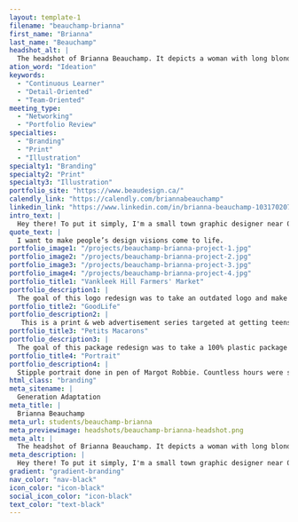 ```yaml
---
layout: template-1
filename: "beauchamp-brianna" 
first_name: "Brianna"
last_name: "Beauchamp"
headshot_alt: |
  The headshot of Brianna Beauchamp. It depicts a woman with long blonde hair and glasses smiling brightly at the camera.
ation_word: "Ideation"
keywords:
  - "Continuous Learner"
  - "Detail-Oriented"
  - "Team-Oriented"
meeting_type:
  - "Networking"
  - "Portfolio Review"
specialties:
  - "Branding"
  - "Print"
  - "Illustration"
specialty1: "Branding"
specialty2: "Print"
specialty3: "Illustration"
portfolio_site: "https://www.beaudesign.ca/"
calendly_link: "https://calendly.com/briannabeauchamp"
linkedin_link: "https://www.linkedin.com/in/brianna-beauchamp-103170207/"
intro_text: |
  Hey there! To put it simply, I'm a small town graphic designer near Ottawa who would love to continue adding to my knowledge of branding, print, and package design.
quote_text: |
  I want to make people’s design visions come to life.
portfolio_image1: "/projects/beauchamp-brianna-project-1.jpg"
portfolio_image2: "/projects/beauchamp-brianna-project-2.jpg"
portfolio_image3: "/projects/beauchamp-brianna-project-3.jpg"
portfolio_image4: "/projects/beauchamp-brianna-project-4.jpg"
portfolio_title1: "Vankleek Hill Farmers' Market"
portfolio_description1: |
  The goal of this logo redesign was to take an outdated logo and make it new and fresh, more fitting to the companies target audience.
portfolio_title2: "GoodLife"
portfolio_description2: |
   This is a print & web advertisement series targeted at getting teens to enroll for a free summer membership with GoodLife.
portfolio_title3: "Petits Macarons"
portfolio_description3: |
  The goal of this package redesign was to take a 100% plastic package and redesign it into an environment-friendly item while keeping the target audience in mind.
portfolio_title4: "Portrait"
portfolio_description4: |
  Stipple portrait done in pen of Margot Robbie. Countless hours were spent applying dot after dot to get the final image.
html_class: "branding"
meta_sitename: |
  Generation Adaptation
meta_title: |
  Brianna Beauchamp
meta_url: students/beauchamp-brianna
meta_previewimage: headshots/beauchamp-brianna-headshot.png
meta_alt: |
  The headshot of Brianna Beauchamp. It depicts a woman with long blonde hair and glasses smiling brightly at the camera.
meta_description: |
  Hey there! To put it simply, I'm a small town graphic designer near Ottawa who would love to continue adding to my knowledge of branding, print, and package design.
gradient: "gradient-branding"
nav_color: "nav-black"
icon_color: "icon-black"
social_icon_color: "icon-black"
text_color: "text-black"
---
```

